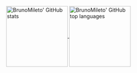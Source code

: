 <a href="https://github.com/AlexNik">
  <img align="center" height="165em" src="https://github-readme-stats.vercel.app/api?username=brunomileto&show_icons=true&theme=dracula&hide_border=true&count_private=true&include_all_commits=true" alt="BrunoMileto' GitHub stats" />
  <img align="center" height="165em" src="https://github-readme-stats.vercel.app/api/top-langs/?username=brunomileto&theme=dracula&hide_border=true&layout=compact&include_all_commits=true&count_private=true&langs_count=8" alt="BrunoMileto' GitHub top languages" />
</a>

